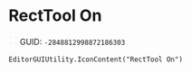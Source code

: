 # RectTool On
![](/img/RectTool%20On.png)
GUID: `-2848812998872186303`
```
EditorGUIUtility.IconContent("RectTool On")
```
